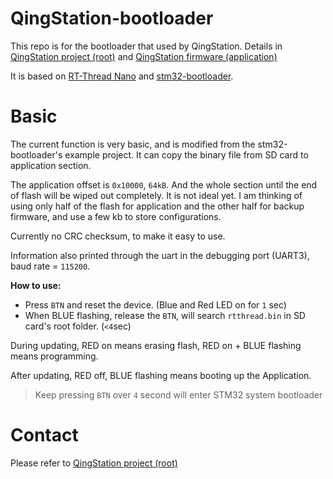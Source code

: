 # QingStation-bootloader

This repo is for the bootloader that used by QingStation. 
Details in [QingStation project (root)](https://github.com/majianjia/QingStation) and [QingStation firmware (application)](https://github.com/majianjia/QingStation-Firmware)

It is based on [RT-Thread Nano](https://github.com/RT-Thread/rtthread-nano) and [stm32-bootloader](https://github.com/akospasztor/stm32-bootloader).

# Basic

The current function is very basic, and is modified from the stm32-bootloader's example project. 
It can copy the binary file from SD card to application section. 

The application offset is `0x10000`, `64kB`.
And the whole section until the end of flash will be wiped out completely. 
It is not ideal yet. I am thinking of using only half of the flash for application and the other half for backup firmware, and use a few kb to store configurations. 

Currently no CRC checksum, to make it easy to use.

Information also printed through the uart in the debugging port (UART3), baud rate = `115200`.

**How to use:**

- Press `BTN` and reset the device. (Blue and Red LED on for `1` sec) 
- When BLUE flashing, release the `BTN`, will search `rtthread.bin` in SD card's root folder. (`<4`sec)

During updating, RED on means erasing flash, RED on + BLUE flashing means programming. 

After updating, RED off, BLUE flashing means booting up the Application. 

> Keep pressing `BTN` over `4` second will enter STM32 system bootloader  

# Contact
Please refer to [QingStation project (root)](https://github.com/majianjia/QingStation)

